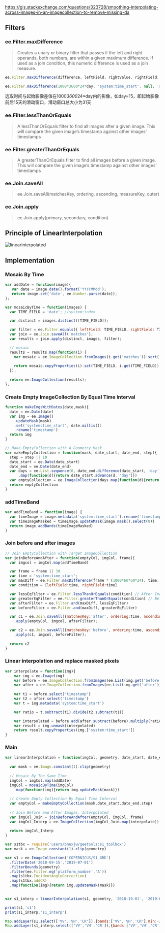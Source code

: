 https://gis.stackexchange.com/questions/323728/smoothing-interpolating-across-images-in-an-imagecollection-to-remove-missing-da



## Filters
### ee.Filter.maxDifference
> Creates a unary or binary filter that passes if the left and right operands, both numbers, are within a given maximum difference. If used as a join condition, this numeric difference is used as a join measure.
```Javascript
ee.Filter.maxDifference(difference, leftField, rightValue, rightField, leftValue)

ee.Filter.maxDifference(1000*3600*24*day, 'system:time_start', null, 'system:time_start')
```
选取时间与起始影像差值在1000*3600*24*day内的影像，如day=15，即起始影像前后15天的滑动窗口，滑动窗口总大小为31天

### ee.Filter.lessThanOrEquals
> A lessThanOrEquals filter to find all images after a given image. This will compare the given image’s timestamp against other images’ timestamps

### ee.Filter.greaterThanOrEquals
> A greaterThanOrEquals filter to find all images before a given image. This will compare the given image’s timestamp against other images’ timestamps

### ee.Join.saveAll
> ee.Join.saveAll(matchesKey, ordering, ascending, measureKey, outer)

### ee.Join.apply
> ee.Join.apply(primary, secondary, condition)

## Principle of LinearInterpolation
![linearInterpolated](https://th.bing.com/th/id/OIP.IZEBL41TGNsM3F0tsLPYkwAAAA?pid=ImgDet&rs=1)

## Implementation

### Mosaic By Time
```JavaScript
var addDate = function(image){
   var date = image.date().format('YYYYMMdd');
   return image.set('date', ee.Number.parse(date));
};
```

```JavaScript
var mosaicByTime = function(images) {
  var TIME_FIELD = 'date'; //system:index

  var distinct = images.distinct([TIME_FIELD]);

  var filter = ee.Filter.equals({ leftField: TIME_FIELD, rightField: TIME_FIELD });
  var join = ee.Join.saveAll('matches');
  var results = join.apply(distinct, images, filter);

  // mosaic
  results = results.map(function(i) {
    var mosaic = ee.ImageCollection.fromImages(i.get('matches')).sort('date').max().set('system:time_start',i.get('system:time_start')); //system:index
    
    return mosaic.copyProperties(i).set(TIME_FIELD, i.get(TIME_FIELD));
  });
  
  return ee.ImageCollection(results);
};
```

### Create Empty ImageCollection By Equal Time Interval
```JavaScript
function makeImgsWithDates(date,mask){
  date = ee.Date(date)
  var img = ee.Image()
    .updateMask(mask)
    .set('system:time_start', date.millis())
    .rename('timestamp')
  return img
}

// Make EmptyCollection with A Geometry Mask
var makeEmptyCollection = function(mask, date_start, date_end, step){
  step = step || 10
  date_start = ee.Date(date_start)
  date_end = ee.Date(date_end)
  var days = ee.List.sequence(0, date_end.difference(date_start, 'day'), step)
      .map(function(d){return date_start.advance(d, 'day')})
  var emptyCollection = ee.ImageCollection(days.map(function(d){return makeImgsWithDates(d, mask)}))
  return emptyCollection
}

```


### addTimeBand
```JavaScript
var addTimeBand = function(image) {
  var timeImage = image.metadata('system:time_start').rename('timestamp')
  var timeImageMasked = timeImage.updateMask(image.mask().select(0))
  return image.addBands(timeImageMasked)
}
```

### Join before and after images
```JavaScript
// Join EmptyCollection with Target ImageCollection
var joinBeforeAndAfter = function(emptyCol, imgCol, frame){
  var imgcol = imgCol.map(addTimeBand)

  var frame = frame || 30
  var time = 'system:time_start';
  var maxDiff = ee.Filter.maxDifference(frame * (1000*60*60*24), time, null, time);
  var condition = {leftField:time, rightField:time}

  var lessEqFilter = ee.Filter.lessThanOrEquals(condition) // After Images Filter
  var greaterEqFilter = ee.Filter.greaterThanOrEquals(condition) // Before Images Filter
  var afterFilter = ee.Filter.and(maxDiff, lessEqFilter)
  var beforeFilter = ee.Filter.and(maxDiff, greaterEqFilter)

  var c1 = ee.Join.saveAll({matchesKey:'after', ordering:time, ascending:false})
    .apply(emptyCol, imgcol, afterFilter);

  var c2 = ee.Join.saveAll({matchesKey:'before', ordering:time, ascending:true})
    .apply(c1, imgcol, beforeFilter);
  
  return c2
}
```

### Linear interpolation and replace masked pixels

```JavaScript
var interpolate = function(img){
    var img = ee.Image(img)
    var before = ee.ImageCollection.fromImages(ee.List(img.get('before'))).mosaic()
    var after = ee.ImageCollection.fromImages(ee.List(img.get('after'))).mosaic()
    
    var t1 = before.select('timestamp')
    var t2 = after.select('timestamp')
    var t = img.metadata('system:time_start')

    var ratio = t.subtract(t1).divide(t2.subtract(t1))

    var interpolated = before.add(after.subtract(before).multiply(ratio))
    var result = img.unmask(interpolated)
    return result.copyProperties(img,['system:time_start'])
}

```

### Main
```JavaScript
var linearInterpolation = function(imgCol, geometry, date_start, date_end, frame, step){
  
  var mask = ee.Image.constant(1).clip(geometry)
  
  // Mosaic By The Same Time
  imgCol = imgCol.map(addDate)
  imgCol = mosaicByTime(imgCol)
    .map(function(img){return img.updateMask(mask)})
  
  // Create Empty Collection By Equal Time Interval
  var emptyCol = makeEmptyCollection(mask,date_start,date_end,step)
  
  // Join Before and After Images, Interpolated
  var imgCol_Join = joinBeforeAndAfter(emptyCol, imgCol, frame)
  var imgCol_Interp = ee.ImageCollection(imgCol_Join.map(interpolate))
  
  return imgCol_Interp
}

```


```JavaScript
var s1tbx = require('users/bnuxjw/geetools:s1_toolbox')
var mask = ee.Image.constant(1).clip(geometry)

var s1 = ee.ImageCollection('COPERNICUS/S1_GRD')
  .filterDate('2018-09-15','2019-07-01')
  .filterBounds(geometry)
  .filter(ee.Filter.eq('platform_number','A'))
  .map(s1tbx.IncidentAngleCorrection)
  .map(s1tbx.addCR)
  .map(function(img){return img.updateMask(mask)})
  

var s1_interp = linearInterpolation(s1, geometry, '2018-10-01', '2019-06-20', 12, 10)

print(s1,'s1')
print(s1_interp,'s1_interp')

Map.addLayer(s1.select(['VV','VH','CR']),{bands:['VV','VH','CR'],min:-25,max:0},'s1')
Map.addLayer(s1_interp.select(['VV','VH','CR']),{bands:['VV','VH','CR'],min:-25,max:0},'s1_interp')
```
